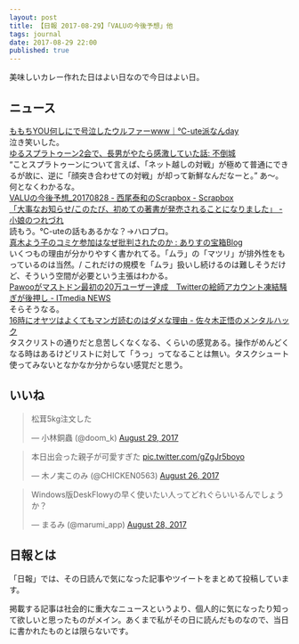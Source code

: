 ```yaml
---
layout: post
title: 【日報 2017-08-29】「VALUの今後予想」他
tags: journal
date: 2017-08-29 22:00
published: true
---
```

美味しいカレー作れた日はよい日なので今日はよい日。

## ニュース

<div class="news"><a href="http://c-ute.doorblog.jp/archives/50650788.html" target="_blank">ももちYOU何しにで号泣したウルファーwww｜℃-ute派なんday</a>
<div class="newscomme">泣き笑いした。</div>
</div>

<div class="news"><a href="http://mubou.seesaa.net/article/453058972.html" target="_blank">ゆるスプラトゥーン2会で、長男がやたら感激していた話: 不倒城</a>
<div class="newscomme">“ことスプラトゥーンについて言えば、「ネット越しの対戦」が極めて普通にできるが故に、逆に「顔突き合わせての対戦」が却って新鮮なんだなーと。” あ～。何となくわかるな。</div>
</div>

<div class="news"><a href="https://scrapbox.io/nishio/VALU%E3%81%AE%E4%BB%8A%E5%BE%8C%E4%BA%88%E6%83%B3_20170828" target="_blank">VALUの今後予想_20170828 - 西尾泰和のScrapbox - Scrapbox</a>
<div class="newscomme"></div>
</div>

<div class="news"><a href="http://drifter-2181.hateblo.jp/entry/2017/08/29/123525" target="_blank">「大事なお知らせ/このたび、初めての著書が発売されることになりました」 - 小娘のつれづれ</a>
<div class="newscomme">読もう。°C-uteの話もあるかな？→ハロプロ。</div>
</div>

<div class="news"><a href="http://b.dlsite.net/RG11464/archives/52529122.html" target="_blank">真木よう子のコミケ参加はなぜ批判されたのか : ありすの宝箱Blog</a>
<div class="newscomme">いくつもの理由が分かりやすく書かれてる。「ムラ」の「マツリ」が排外性をもっているのは当然。/ これだけの規模を「ムラ」扱いし続けるのは難しそうだけど、そういう空間が必要という主張はわかる。</div>
</div>

<div class="news"><a href="http://www.itmedia.co.jp/news/articles/1708/28/news085.html" target="_blank">Pawooがマストドン最初の20万ユーザー達成　Twitterの絵師アカウント凍結騒ぎが後押し - ITmedia NEWS</a>
<div class="newscomme">そらそうなる。</div>
</div>

<div class="news"><a href="http://nokiba.hatenablog.jp/entry/2017/08/29/053000" target="_blank">16時にオヤツはよくてもマンガ読むのはダメな理由 - 佐々木正悟のメンタルハック</a>
<div class="newscomme">タスクリストの通りだと息苦しくなくなる、くらいの感覚ある。操作がめんどくなる時はあるけどリストに対して「うっ」ってなることは無い。タスクシュート使ってみないとなかなか分からない感覚だと思う。</div>
</div>


## いいね

 
<blockquote class="twitter-tweet"><p lang="ja" dir="ltr">松茸5kg注文した</p>&mdash; 小林銅蟲 (@doom_k) <a href="https://twitter.com/doom_k/status/902364814994948096">August 29, 2017</a></blockquote>
<script async src="//platform.twitter.com/widgets.js" charset="utf-8"></script>


<blockquote class="twitter-tweet"><p lang="ja" dir="ltr">本日出会った親子が可愛すぎた <a href="https://t.co/gZgJr5boyo">pic.twitter.com/gZgJr5boyo</a></p>&mdash; 木ノ実このみ (@CHICKEN0563) <a href="https://twitter.com/CHICKEN0563/status/901443098944847872">August 26, 2017</a></blockquote>
<script async src="//platform.twitter.com/widgets.js" charset="utf-8"></script>


<blockquote class="twitter-tweet"><p lang="ja" dir="ltr">Windows版DeskFlowyの早く使いたい人ってどれぐらいいるんでしょうか？</p>&mdash; まるみ (@marumi_app) <a href="https://twitter.com/marumi_app/status/902112369207271425">August 28, 2017</a></blockquote>
<script async src="//platform.twitter.com/widgets.js" charset="utf-8"></script>


## 日報とは

「日報」では、その日読んで気になった記事やツイートをまとめて投稿しています。

掲載する記事は社会的に重大なニュースというより、個人的に気になったり知って欲しいと思ったものがメイン。あくまで私がその日に読んだものなので、当日に書かれたものとは限らないです。